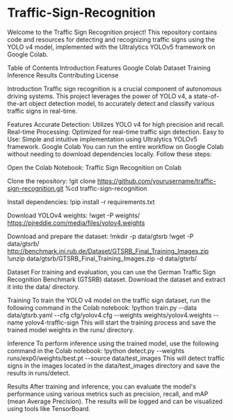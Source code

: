 # Traffic-Sign-Recognition
Welcome to the Traffic Sign Recognition project! This repository contains code and resources for detecting and recognizing traffic signs using the YOLO v4 model, implemented with the Ultralytics YOLOv5 framework on Google Colab.

Table of Contents
Introduction
Features
Google Colab
Dataset
Training
Inference
Results
Contributing
License

Introduction
Traffic sign recognition is a crucial component of autonomous driving systems. This project leverages the power of YOLO v4, a state-of-the-art object detection model, to accurately detect and classify various traffic signs in real-time.

Features
Accurate Detection: Utilizes YOLO v4 for high precision and recall.
Real-time Processing: Optimized for real-time traffic sign detection.
Easy to Use: Simple and intuitive implementation using Ultralytics YOLOv5 framework.
Google Colab
You can run the entire workflow on Google Colab without needing to download dependencies locally. Follow these steps:

Open the Colab Notebook: Traffic Sign Recognition on Colab

Clone the repository:
!git clone https://github.com/yourusername/traffic-sign-recognition.git
%cd traffic-sign-recognition

Install dependencies:
!pip install -r requirements.txt

Download YOLOv4 weights:
!wget -P weights/ https://pjreddie.com/media/files/yolov4.weights

Download and prepare the dataset:
!mkdir -p data/gtsrb
!wget -P data/gtsrb/ http://benchmark.ini.rub.de/Dataset/GTSRB_Final_Training_Images.zip
!unzip data/gtsrb/GTSRB_Final_Training_Images.zip -d data/gtsrb/

Dataset
For training and evaluation, you can use the German Traffic Sign Recognition Benchmark (GTSRB) dataset. Download the dataset and extract it into the data/ directory.

Training
To train the YOLO v4 model on the traffic sign dataset, run the following command in the Colab notebook:
!python train.py --data data/gtsrb.yaml --cfg cfg/yolov4.cfg --weights weights/yolov4.weights --name yolov4-traffic-sign
This will start the training process and save the trained model weights in the runs/ directory.

Inference
To perform inference using the trained model, use the following command in the Colab notebook:
!python detect.py --weights runs/exp0/weights/best.pt --source data/test_images
This will detect traffic signs in the images located in the data/test_images directory and save the results in runs/detect.

Results
After training and inference, you can evaluate the model's performance using various metrics such as precision, recall, and mAP (mean Average Precision). The results will be logged and can be visualized using tools like TensorBoard.
